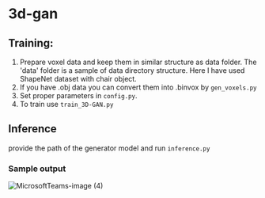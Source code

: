 # 3d-gan

## Training:
1. Prepare voxel data and keep them in similar structure as data folder. The 'data' folder is a sample of data directory structure. Here I have used ShapeNet dataset
with chair object.
2. If you have .obj data you can convert them into .binvox by ```gen_voxels.py``` 
3. Set proper parameters in ```config.py```.
4. To train use ```train_3D-GAN.py```

## Inference

provide the path of the generator model and run ```inference.py```

### Sample output
![MicrosoftTeams-image (4)](https://user-images.githubusercontent.com/38187481/220277291-77749f85-12f5-4844-8614-124667041022.png)

